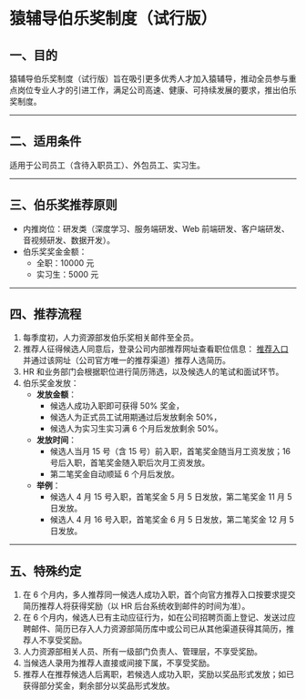 # 猿辅导伯乐奖制度（试行版）

## 一、目的

猿辅导伯乐奖制度（试行版）旨在吸引更多优秀人才加入猿辅导，推动全员参与重点岗位专业人才的引进工作，满足公司高速、健康、可持续发展的要求，推出伯乐奖制度。

---

## 二、适用条件

适用于公司员工（含待入职员工）、外包员工、实习生。

---

## 三、伯乐奖推荐原则

- 内推岗位：研发类（深度学习、服务端研发、Web 前端研发、客户端研发、音视频研发、数据开发）。
- 伯乐奖奖金金额：
  - 全职：10000 元
  - 实习生：5000 元

---

## 四、推荐流程

1. 每季度初，人力资源部发伯乐奖相关邮件至全员。
2. 推荐人征得候选人同意后，登录公司内部推荐网址查看职位信息：
   [推荐入口](https://app.mokahr.com/recommendation-apply/fenbi/1636)
   并通过该网址（公司官方唯一的推荐渠道）推荐人选简历。
3. HR 和业务部门会根据职位进行简历筛选，以及候选人的笔试和面试环节。
4. 伯乐奖金发放：
   - **发放金额**：
     - 候选人成功入职即可获得 50% 奖金，
     - 候选人为正式员工试用期通过后发放剩余 50%，
     - 候选人为实习生实习满 6 个月后发放剩余 50%。
   - **发放时间**：
     - 候选人当月 15 号（含 15 号）前入职，首笔奖金随当月工资发放；16 号后入职，首笔奖金随入职后次月工资发放。
     - 第二笔奖金自动顺延 6 个月后发放。
   - **举例**：
     - 候选人 4 月 15 号入职，首笔奖金 5 月 5 日发放，第二笔奖金 11 月 5 日发放。
     - 候选人 4 月 16 号入职，首笔奖金 6 月 5 日发放，第二笔奖金 12 月 5 日发放。

---

## 五、特殊约定

1. 在 6 个月内，多人推荐同一候选人成功入职，首个向官方推荐入口按要求提交简历推荐人将获得奖励（以 HR 后台系统收到邮件的时间为准）。
2. 在 6 个月内，候选人已有主动应征行为，如在公司招聘页面上登记、发送过应聘邮件、简历已存入人力资源部简历库中或公司已从其他渠道获得其简历，推荐人不享受奖励。
3. 人力资源部相关人员、所有一级部门负责人、管理层，不享受奖励。
4. 当候选人录用为推荐人直接或间接下属，不享受奖励。
5. 推荐人在推荐候选人后离职，若候选人成功入职，奖励以奖品形式发放；如已获得部分奖金，剩余部分以奖品形式发放。
 
